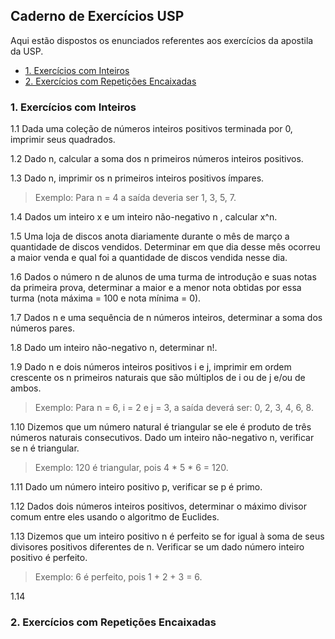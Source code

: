 ## Caderno de Exercícios USP

Aqui estão dispostos os enunciados referentes aos exercícios da apostila da USP.<br>

* [1. Exercícios com Inteiros](#1.-Exercícios-com-Inteiros)<br>
* [2. Exercícios com Repetições Encaixadas](2.-Exercícios-com-Repetições-Encaixadas)

### 1. Exercícios com Inteiros

1.1 Dada uma coleção de números inteiros positivos terminada por 0, imprimir seus quadrados.

1.2 Dado n, calcular a soma dos n primeiros números inteiros positivos.

1.3 Dado n, imprimir os n primeiros inteiros positivos ímpares.<br>
> Exemplo: Para n = 4 a saída deveria ser 1, 3, 5, 7.

1.4 Dados um inteiro x e um inteiro não-negativo n , calcular x^n.

1.5 Uma loja de discos anota diariamente durante o mês de março a quantidade de discos vendidos. Determinar em que dia desse mês ocorreu a maior venda e qual foi a quantidade de discos vendida nesse dia.

1.6 Dados o número n de alunos de uma turma de introdução e suas notas da primeira prova, determinar a maior e a menor nota obtidas por essa turma (nota máxima = 100 e nota mínima = 0).

1.7 Dados n e uma sequência de n números inteiros, determinar a soma dos números pares.

1.8 Dado um inteiro não-negativo n, determinar n!.

1.9 Dado n e dois números inteiros positivos i e j, imprimir em ordem crescente os n primeiros naturais que são múltiplos de i ou de j e/ou de ambos.
> Exemplo: Para n = 6, i = 2 e j = 3, a saída deverá ser: 0, 2, 3, 4, 6, 8.

1.10 Dizemos que um número natural é triangular se ele é produto de três números naturais consecutivos. Dado um inteiro não-negativo n, verificar se n é triangular.
> Exemplo: 120 é triangular, pois 4 * 5 * 6 = 120.

1.11 Dado um número inteiro positivo p, verificar se p é primo.

1.12 Dados dois números inteiros positivos, determinar o máximo divisor comum entre eles usando o algoritmo de Euclides.

1.13 Dizemos que um inteiro positivo n é perfeito se for igual à soma de seus divisores positivos diferentes de n. Verificar se um dado número inteiro positivo é perfeito.
> Exemplo: 6 é perfeito, pois 1 + 2 + 3 = 6.

1.14 




### 2. Exercícios com Repetições Encaixadas
